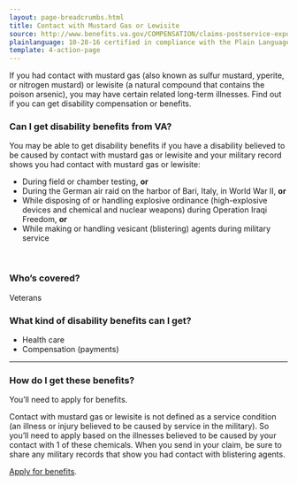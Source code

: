 ```yaml
---
layout: page-breadcrumbs.html
title: Contact with Mustard Gas or Lewisite
source: http://www.benefits.va.gov/COMPENSATION/claims-postservice-exposures-mustard.asp
plainlanguage: 10-28-16 certified in compliance with the Plain Language Act
template: 4-action-page
---
```


If you had contact with mustard gas (also known as sulfur mustard, yperite, or nitrogen mustard) or lewisite (a natural compound that contains the poison arsenic), you may have certain related long-term illnesses. Find out if you can get disability compensation or benefits.

<div class="call-out" markdown="1">

### Can I get disability benefits from VA?

You may be able to get disability benefits if you have a disability believed to be caused by contact with mustard gas or lewisite and your military record shows you had contact with mustard gas or lewisite:
 - During field or chamber testing, **or**
 - During the German air raid on the harbor of Bari, Italy, in World War II, **or**
 - While disposing of or handling explosive ordinance (high-explosive devices and chemical and nuclear weapons) during Operation Iraqi Freedom, **or**
 - While making or handling vesicant (blistering) agents during military service


<br>

### Who’s covered?

Veterans

</div>

### What kind of disability benefits can I get?

- Health care
- Compensation (payments)

-----

### How do I get these benefits?

You’ll need to apply for benefits.

Contact with mustard gas or lewisite is not defined as a service condition (an illness or injury believed to be caused by service in the military). So you’ll need to apply based on the illnesses believed to be caused by your contact with 1 of these chemicals. When you send in your claim, be sure to share any military records that show you had contact with blistering agents.

[Apply for benefits](https://www.vets.gov/disability-benefits/apply-for-benefits/).
